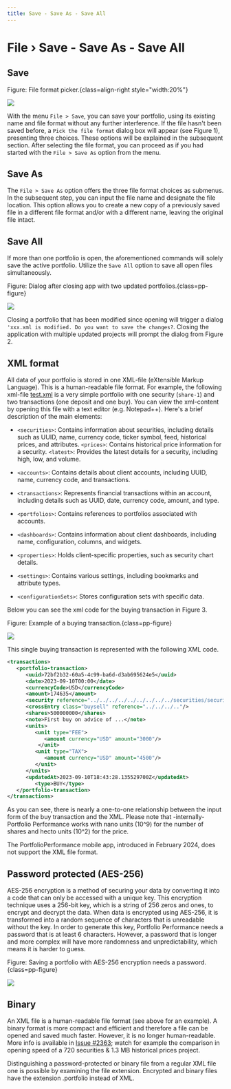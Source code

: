 ```yaml
---
title: Save - Save As - Save All
---
```


# File &rsaquo; Save - Save As - Save All

## Save

Figure: File format picker.{class=align-right style="width:20%"}

![](./images/pick-file-format.png)

With the menu `File > Save`, you can save your portfolio, using its existing name and file format without any further interference. If the file hasn't been saved before, a `Pick the file format` dialog box will appear (see Figure 1), presenting three choices. These options will be explained in the subsequent section. After selecting the file format, you can proceed as if you had started with the `File > Save As` option from the menu.

## Save As

The `File > Save As` option offers the three file format choices as submenus. In the subsequent step, you can input the file name and designate the file location. This option allows you to create a new copy of a previously saved file in a different file format and/or with a different name, leaving the original file intact.

## Save All

If more than one portfolio is open, the aforementioned commands will solely save the active portfolio. Utilize the `Save All` option to save all open files simultaneously. 

Figure: Dialog after closing app with two updated portfolios.{class=pp-figure}

![](./images/app-close.png)

Closing a portfolio that has been modified since opening will trigger a dialog `'xxx.xml is modified. Do you want to save the changes?`. Closing the application with multiple updated projects will prompt the dialog from Figure 2.

## XML format

All data of your portfolio is stored in one XML-file (eXtensible Markup Language). This is a human-readable file format. For example, the following xml-file [test.xml](../../assets/test.xml) is a very simple portfolio with one security (`share-1`) and two transactions (one deposit and one buy). You can view the xml-content by opening this file with a text editor (e.g. Notepad++). Here's a brief description of the main elements:

- `<securities>`: Contains information about securities, including details such as UUID, name, currency code, ticker symbol, feed, historical prices, and attributes.
    `<prices>`: Contains historical price information for a security.
    `<latest>`: Provides the latest details for a security, including high, low, and volume.

- `<accounts>`: Contains details about client accounts, including UUID, name, currency code, and transactions.

- `<transactions>`: Represents financial transactions within an account, including details such as UUID, date, currency code, amount, and type.

- `<portfolios>`: Contains references to portfolios associated with accounts.

- `<dashboards>`: Contains information about client dashboards, including name, configuration, columns, and widgets.

- `<properties>`: Holds client-specific properties, such as security chart details.
- `<settings>`: Contains various settings, including bookmarks and attribute types.
- `<configurationSets>`: Stores configuration sets with specific data.

Below you can see the xml code for the buying transaction in Figure 3.

Figure: Example of a buying transaction.{class=pp-figure}

![](./images/mnu-transaction-buy-share-microsoft.png)

This single buying transaction is represented with the following XML code.

``` xml
<transactions>
   <portfolio-transaction>
      <uuid>72bf2b32-60a5-4c99-ba6d-d3ab695624e5</uuid>
      <date>2023-09-10T00:00</date>
      <currencyCode>USD</currencyCode>
      <amount>174635</amount>
      <security reference="../../../../../../../../../securities/security"/>
      <crossEntry class="buysell" reference="../../../.."/>
      <shares>500000000</shares>
      <note>First buy on advice of ...</note>
      <units>
         <unit type="FEE">
            <amount currency="USD" amount="3000"/>
          </unit>
         <unit type="TAX">
            <amount currency="USD" amount="4500"/>
         </unit>
      </units>
      <updatedAt>2023-09-10T18:43:28.135529700Z</updatedAt>
         <type>BUY</type>
   </portfolio-transaction>
</transactions>

```
As you can see, there is nearly a one-to-one relationship between the input form of the buy transaction and the XML. Please note that -internally- Portfolio Performance works with nano units (10^9) for the number of shares and hecto units (10^2) for the price.

The PortfolioPerformance mobile app, introduced in February 2024, does not support the XML file format.


## Password protected (AES-256)

AES-256 encryption is a method of securing your data by converting it into a code that can only be accessed with a unique key. This encryption technique uses a 256-bit key, which is a string of 256 zeros and ones, to encrypt and decrypt the data. When data is encrypted using AES-256, it is transformed into a random sequence of characters that is unreadable without the key. In order to generate this key, Portfolio Performance needs a password that is at least 6 characters. However, a password that is longer and more complex will have more randomness and unpredictability, which means it is harder to guess.

Figure: Saving a portfolio with AES-256 encryption needs a password.{class=pp-figure}

![](./images/mnu-save-encrypted.png)


## Binary

An XML file is a human-readable file format (see above for an example). A binary format is more compact and efficient and therefore a file can be opened and saved much faster. However, it is no longer human-readable. More info is available in [Issue #2363](https://github.com/portfolio-performance/portfolio/issues/2363); watch for example the comparison in opening speed of a 720 securities & 1.3 MB historical prices project.

Distinguishing a password-protected or binary file from a regular XML file one is possible by examining the file extension. Encrypted and binary files have the extension .portfolio instead of XML.